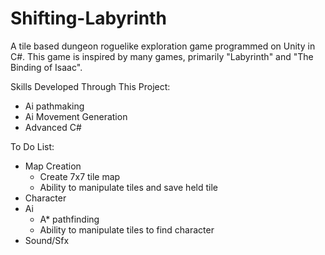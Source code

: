 # Shifting-Labyrinth
A tile based dungeon roguelike exploration game programmed on Unity in C#. This game is inspired by many games, primarily "Labyrinth" and "The Binding of Isaac".

Skills Developed Through This Project:
* Ai pathmaking
* Ai Movement Generation
* Advanced C#

To Do List:
*  Map Creation
    * Create 7x7 tile map
    * Ability to manipulate tiles and save held tile
* Character
* Ai
    * A* pathfinding
    * Ability to manipulate tiles to find character 
* Sound/Sfx
